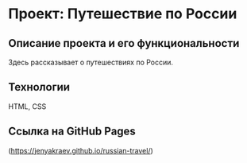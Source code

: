 # Проект: Путешествие по России

## Описание проекта и его функциональности

Здесь рассказывает о путешествиях по России.

## Технологии

HTML, CSS

## Ссылка на GitHub Pages

(https://jenyakraev.github.io/russian-travel/)